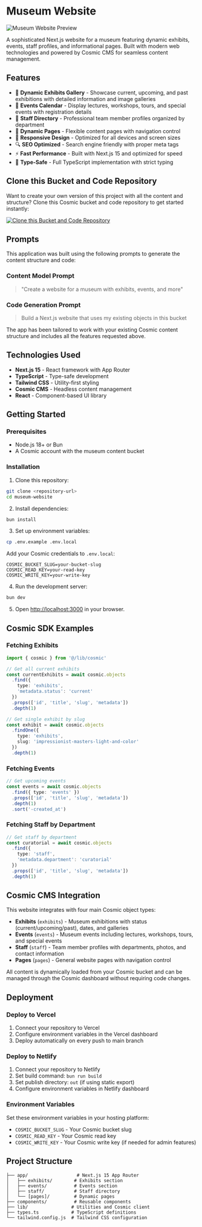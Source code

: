 # Museum Website

![Museum Website Preview](https://imgix.cosmicjs.com/71729400-7142-11f0-a051-23c10f41277a-photo-1598300042247-d088f8ab3a91-1754319063229.jpg?w=1200&h=300&fit=crop&auto=format,compress)

A sophisticated Next.js website for a museum featuring dynamic exhibits, events, staff profiles, and informational pages. Built with modern web technologies and powered by Cosmic CMS for seamless content management.

## Features

- 🎨 **Dynamic Exhibits Gallery** - Showcase current, upcoming, and past exhibitions with detailed information and image galleries
- 📅 **Events Calendar** - Display lectures, workshops, tours, and special events with registration details
- 👥 **Staff Directory** - Professional team member profiles organized by department
- 📄 **Dynamic Pages** - Flexible content pages with navigation control
- 📱 **Responsive Design** - Optimized for all devices and screen sizes
- 🔍 **SEO Optimized** - Search engine friendly with proper meta tags
- ⚡ **Fast Performance** - Built with Next.js 15 and optimized for speed
- 🎯 **Type-Safe** - Full TypeScript implementation with strict typing

## Clone this Bucket and Code Repository

Want to create your own version of this project with all the content and structure? Clone this Cosmic bucket and code repository to get started instantly:

[![Clone this Bucket and Code Repository](https://img.shields.io/badge/Clone%20this%20Bucket-29abe2?style=for-the-badge&logo=cosmic&logoColor=white)](http://localhost:3040/projects/new?clone_bucket=6890c7c79f3266af745d3a94&clone_repository=689133e0dd977d3467eb5528)

## Prompts

This application was built using the following prompts to generate the content structure and code:

### Content Model Prompt

> "Create a website for a museum with exhibits, events, and more"

### Code Generation Prompt

> Build a Next.js website that uses my existing objects in this bucket

The app has been tailored to work with your existing Cosmic content structure and includes all the features requested above.

## Technologies Used

- **Next.js 15** - React framework with App Router
- **TypeScript** - Type-safe development
- **Tailwind CSS** - Utility-first styling
- **Cosmic CMS** - Headless content management
- **React** - Component-based UI library

## Getting Started

### Prerequisites

- Node.js 18+ or Bun
- A Cosmic account with the museum content bucket

### Installation

1. Clone this repository:
```bash
git clone <repository-url>
cd museum-website
```

2. Install dependencies:
```bash
bun install
```

3. Set up environment variables:
```bash
cp .env.example .env.local
```

Add your Cosmic credentials to `.env.local`:
```env
COSMIC_BUCKET_SLUG=your-bucket-slug
COSMIC_READ_KEY=your-read-key
COSMIC_WRITE_KEY=your-write-key
```

4. Run the development server:
```bash
bun dev
```

5. Open [http://localhost:3000](http://localhost:3000) in your browser.

## Cosmic SDK Examples

### Fetching Exhibits

```typescript
import { cosmic } from '@/lib/cosmic'

// Get all current exhibits
const currentExhibits = await cosmic.objects
  .find({ 
    type: 'exhibits',
    'metadata.status': 'current' 
  })
  .props(['id', 'title', 'slug', 'metadata'])
  .depth(1)

// Get single exhibit by slug
const exhibit = await cosmic.objects
  .findOne({
    type: 'exhibits',
    slug: 'impressionist-masters-light-and-color'
  })
  .depth(1)
```

### Fetching Events

```typescript
// Get upcoming events
const events = await cosmic.objects
  .find({ type: 'events' })
  .props(['id', 'title', 'slug', 'metadata'])
  .depth(1)
  .sort('-created_at')
```

### Fetching Staff by Department

```typescript
// Get staff by department
const curatorial = await cosmic.objects
  .find({ 
    type: 'staff',
    'metadata.department': 'curatorial'
  })
  .props(['id', 'title', 'slug', 'metadata'])
  .depth(1)
```

## Cosmic CMS Integration

This website integrates with four main Cosmic object types:

- **Exhibits** (`exhibits`) - Museum exhibitions with status (current/upcoming/past), dates, and galleries
- **Events** (`events`) - Museum events including lectures, workshops, tours, and special events
- **Staff** (`staff`) - Team member profiles with departments, photos, and contact information
- **Pages** (`pages`) - General website pages with navigation control

All content is dynamically loaded from your Cosmic bucket and can be managed through the Cosmic dashboard without requiring code changes.

## Deployment

### Deploy to Vercel

1. Connect your repository to Vercel
2. Configure environment variables in the Vercel dashboard
3. Deploy automatically on every push to main branch

### Deploy to Netlify

1. Connect your repository to Netlify
2. Set build command: `bun run build`
3. Set publish directory: `out` (if using static export)
4. Configure environment variables in Netlify dashboard

### Environment Variables

Set these environment variables in your hosting platform:

- `COSMIC_BUCKET_SLUG` - Your Cosmic bucket slug
- `COSMIC_READ_KEY` - Your Cosmic read key
- `COSMIC_WRITE_KEY` - Your Cosmic write key (if needed for admin features)

## Project Structure

```
├── app/                  # Next.js 15 App Router
│   ├── exhibits/        # Exhibits section
│   ├── events/          # Events section
│   ├── staff/           # Staff directory
│   └── [pages]/         # Dynamic pages
├── components/          # Reusable components
├── lib/                # Utilities and Cosmic client
├── types.ts            # TypeScript definitions
└── tailwind.config.js  # Tailwind CSS configuration
```

<!-- README_END -->